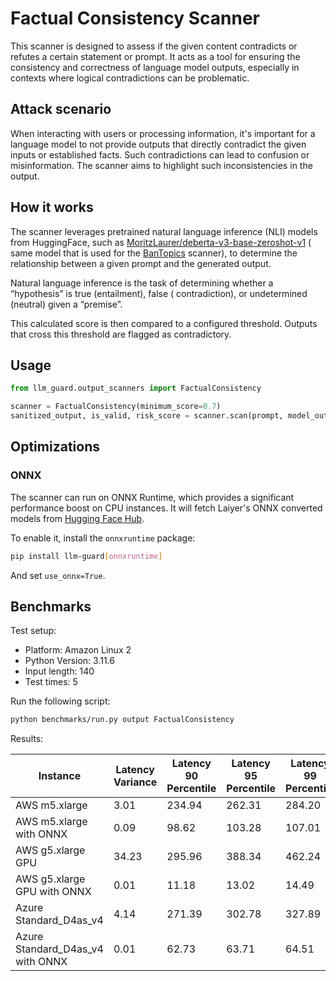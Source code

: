 # Factual Consistency Scanner

This scanner is designed to assess if the given content contradicts or refutes a certain statement or prompt. It acts as
a tool for ensuring the consistency and correctness of language model outputs, especially in contexts where logical
contradictions can be problematic.

## Attack scenario

When interacting with users or processing information, it's important for a language model to not provide outputs that
directly contradict the given inputs or established facts. Such contradictions can lead to confusion or misinformation.
The scanner aims to highlight such inconsistencies in the output.

## How it works

The scanner leverages pretrained natural language inference (NLI) models from HuggingFace, such
as [MoritzLaurer/deberta-v3-base-zeroshot-v1](https://huggingface.co/MoritzLaurer/deberta-v3-base-zeroshot-v1) (
same model that is used for the [BanTopics](./ban_topics.md) scanner), to determine the relationship between a given
prompt and the generated output.

Natural language inference is the task of determining whether a “hypothesis” is true (entailment), false (
contradiction), or undetermined (neutral) given a “premise”.

This calculated score is then compared to a configured threshold. Outputs that cross this threshold are flagged
as contradictory.

## Usage

```python
from llm_guard.output_scanners import FactualConsistency

scanner = FactualConsistency(minimum_score=0.7)
sanitized_output, is_valid, risk_score = scanner.scan(prompt, model_output)
```

## Optimizations

### ONNX

The scanner can run on ONNX Runtime, which provides a significant performance boost on CPU instances. It will fetch
Laiyer's ONNX converted models from [Hugging Face Hub](https://huggingface.co/laiyer).

To enable it, install the `onnxruntime` package:

```sh
pip install llm-guard[onnxruntime]
```

And set `use_onnx=True`.

## Benchmarks

Test setup:

- Platform: Amazon Linux 2
- Python Version: 3.11.6
- Input length: 140
- Test times: 5

Run the following script:

```sh
python benchmarks/run.py output FactualConsistency
```

Results:

| Instance                         | Latency Variance | Latency 90 Percentile | Latency 95 Percentile | Latency 99 Percentile | Average Latency (ms) | QPS      |
|----------------------------------|------------------|-----------------------|-----------------------|-----------------------|----------------------|----------|
| AWS m5.xlarge                    | 3.01             | 234.94                | 262.31                | 284.20                | 180.00               | 777.78   |
| AWS m5.xlarge with ONNX          | 0.09             | 98.62                 | 103.28                | 107.01                | 89.00                | 1573.02  |
| AWS g5.xlarge GPU                | 34.23            | 295.96                | 388.34                | 462.24                | 110.70               | 1264.69  |
| AWS g5.xlarge GPU with ONNX      | 0.01             | 11.18                 | 13.02                 | 14.49                 | 7.42                 | 18879.18 |
| Azure Standard_D4as_v4           | 4.14             | 271.39                | 302.78                | 327.89                | 205.62               | 680.87   |
| Azure Standard_D4as_v4 with ONNX | 0.01             | 62.73                 | 63.71                 | 64.51                 | 59.82                | 2340.44  |
